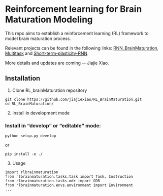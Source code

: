 # Reinforcement learning for Brain Maturation Modeling
This repo aims to establish a reinforcement learning (RL) framework to model brain maturation process. 

Relevant projects can be found in the following links: <a href="https://github.com/xinzhoucs/RNN_BrainMaturation">RNN_BrainMaturation</a>, <a href="https://github.com/gyyang/multitask">Multitask</a> and <a href="https://github.com/nmasse/Short-term-plasticity-RNN">Short-term-plasticity-RNN</a>.

More details and updates are coming -- Jiajie Xiao.  


## Installation

1. Clone RL_brainMaturation repository
```
git clone https://github.com/jiajiexiao/RL_BrainMaturation.git
cd RL_BrainMaturation/
```

2. Install in development mode
### Install in “develop” or “editable” mode:
```
python setup.py develop
```
or
```
pip install -e ./
```

3. Usage
```
import rlbrainmaturation
from rlbrainmaturation.tasks.task import Task, Instruction
from rlbrainmaturation.tasks.odr import ODR
from rlbrainmaturation.envs.environment import Environment
...
```